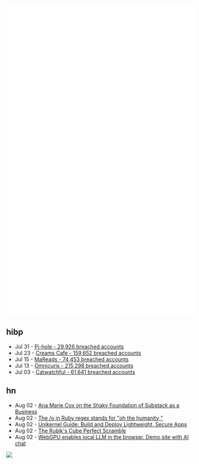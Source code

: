 ![Metrics](https://raw.githubusercontent.com/phixion/phixion/master/metrics.svg)

## hibp

<!--
for https://github.com/phixion/phixion/blob/main/.github/workflows/feeds.yml
-->
<!--START_SECTION:haveibeenpwnd-->
- Jul 31 - [Pi-hole - 29,926 breached accounts](https://haveibeenpwned.com/Breach/ThePi-Hole)
- Jul 23 - [Creams Cafe - 159,652 breached accounts](https://haveibeenpwned.com/Breach/CreamsCafe)
- Jul 15 - [MaReads - 74,453 breached accounts](https://haveibeenpwned.com/Breach/MaReads)
- Jul 13 - [Omnicuris - 215,298 breached accounts](https://haveibeenpwned.com/Breach/Omnicuris)
- Jul 03 - [Catwatchful - 61,641 breached accounts](https://haveibeenpwned.com/Breach/Catwatchful)
<!--END_SECTION:haveibeenpwnd-->

## hn

<!--
for https://github.com/phixion/phixion/blob/main/.github/workflows/feeds.yml
-->
<!--START_SECTION:hn-->
- Aug 02 - [Ana Marie Cox on the Shaky Foundation of Substack as a Business](https://newsletter.anamariecox.com/archive/substack-did-not-see-that-coming/)
- Aug 02 - [The /o in Ruby regex stands for "oh the humanity "](https://jpcamara.com/2025/08/02/the-o-in-ruby-regex.html)
- Aug 02 - [Unikernel Guide: Build and Deploy Lightweight, Secure Apps](https://tallysolutions.com/technology/introduction-to-unikernel-2/)
- Aug 02 - [The Rubik's Cube Perfect Scramble](https://www.solutionslookingforproblems.com/post/the-rubik-s-cube-perfect-scramble)
- Aug 02 - [WebGPU enables local LLM in the browser. Demo site with AI chat](https://andreinwald.github.io/browser-llm/)
<!--END_SECTION:hn-->

<!--
for https://yhype.me
-->
![](https://hit.yhype.me/github/profile?user_id=13013670)
